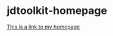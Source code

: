 # jdtoolkit-homepage
<a href="https://estaa100.github.io/jdtoolkit-homepage/">This is a link to my homepage</a> </p>

